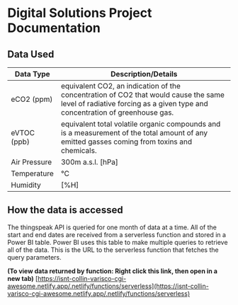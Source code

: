 # Digital Solutions Project Documentation

## Data Used
| Data Type | Description/Details |
| --------- | ----------- |
| eCO2 (ppm) | equivalent CO2, an indication of the concentration of CO2 that would cause the same level of radiative forcing as a given type and concentration of greenhouse gas. |
| eVTOC (ppb) |  equivalent total volatile organic compounds and is a measurement of the total amount of any emitted gasses coming from toxins and chemicals. |
| Air Pressure | 300m a.s.l. [hPa] |
| Temperature | °C |
| Humidity | [%H] |


## How the data is accessed
The thingspeak API is queried for one month of data at a time. All of the start and end dates are received from a serverless function and stored in a Power BI table. Power BI uses this table to make multiple queries to retrieve all of the data. This is the URL to the serverless function that fetches the query parameters.

**(To view data returned by function: Right click this link, then open in a new tab)**
[https://isnt-collin-varisco-cgi-awesome.netlify.app/.netlify/functions/serverless](https://isnt-collin-varisco-cgi-awesome.netlify.app/.netlify/functions/serverless)
